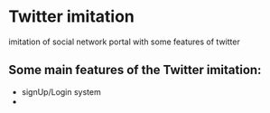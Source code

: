# Twitter imitation
imitation of social network portal with some features of twitter

## Some main features of the Twitter imitation:
- signUp/Login system
- 
